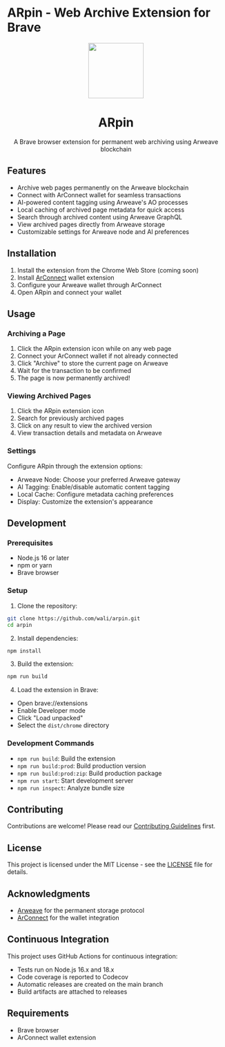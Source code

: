 # ARpin - Web Archive Extension for Brave

<p align="center">
  <img width="128" height="128" src="src/assets/icons/app/icon-128.png">
  <h1 align="center">ARpin</h1>
</p>

<p align="center">
  A Brave browser extension for permanent web archiving using Arweave blockchain
</p>

## Features

- Archive web pages permanently on the Arweave blockchain
- Connect with ArConnect wallet for seamless transactions
- AI-powered content tagging using Arweave's AO processes
- Local caching of archived page metadata for quick access
- Search through archived content using Arweave GraphQL
- View archived pages directly from Arweave storage
- Customizable settings for Arweave node and AI preferences

## Installation

1. Install the extension from the Chrome Web Store (coming soon)
2. Install [ArConnect](https://arconnect.io) wallet extension
3. Configure your Arweave wallet through ArConnect
4. Open ARpin and connect your wallet

## Usage

### Archiving a Page

1. Click the ARpin extension icon while on any web page
2. Connect your ArConnect wallet if not already connected
3. Click "Archive" to store the current page on Arweave
4. Wait for the transaction to be confirmed
5. The page is now permanently archived!

### Viewing Archived Pages

1. Click the ARpin extension icon
2. Search for previously archived pages
3. Click on any result to view the archived version
4. View transaction details and metadata on Arweave

### Settings

Configure ARpin through the extension options:

- Arweave Node: Choose your preferred Arweave gateway
- AI Tagging: Enable/disable automatic content tagging
- Local Cache: Configure metadata caching preferences
- Display: Customize the extension's appearance

## Development

### Prerequisites

- Node.js 16 or later
- npm or yarn
- Brave browser

### Setup

1. Clone the repository:
```bash
git clone https://github.com/wali/arpin.git
cd arpin
```

2. Install dependencies:
```bash
npm install
```

3. Build the extension:
```bash
npm run build
```

4. Load the extension in Brave:
- Open brave://extensions
- Enable Developer mode
- Click "Load unpacked"
- Select the `dist/chrome` directory

### Development Commands

- `npm run build`: Build the extension
- `npm run build:prod`: Build production version
- `npm run build:prod:zip`: Build production package
- `npm run start`: Start development server
- `npm run inspect`: Analyze bundle size

## Contributing

Contributions are welcome! Please read our [Contributing Guidelines](CONTRIBUTING.md) first.

## License

This project is licensed under the MIT License - see the [LICENSE](LICENSE) file for details.

## Acknowledgments

- [Arweave](https://arweave.org) for the permanent storage protocol
- [ArConnect](https://arconnect.io) for the wallet integration

## Continuous Integration

This project uses GitHub Actions for continuous integration:

- Tests run on Node.js 16.x and 18.x
- Code coverage is reported to Codecov
- Automatic releases are created on the main branch
- Build artifacts are attached to releases

## Requirements

- Brave browser
- ArConnect wallet extension

